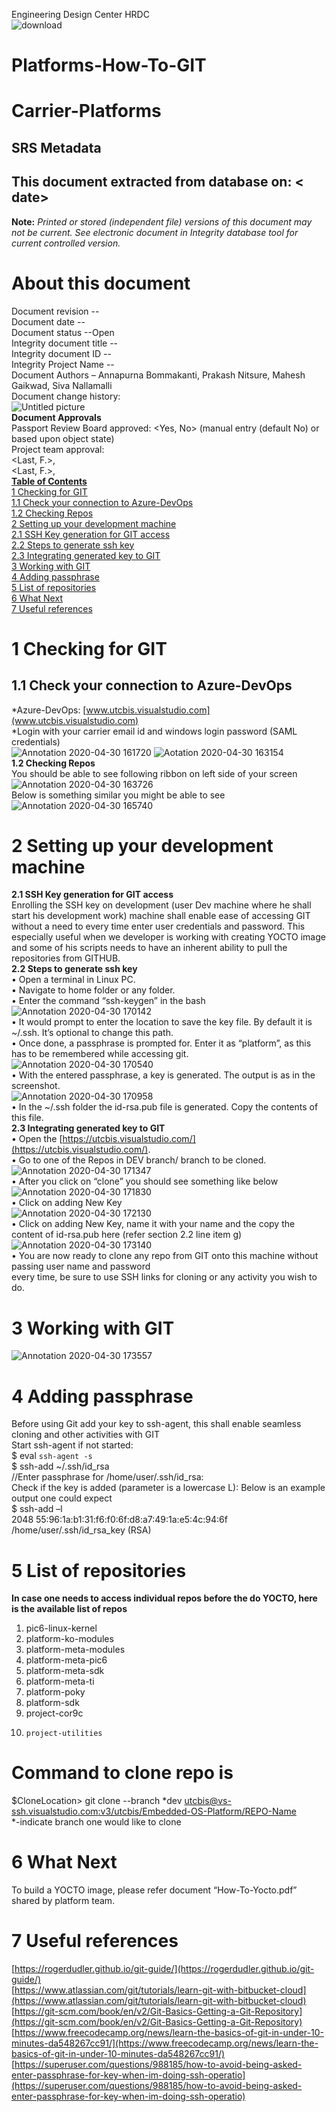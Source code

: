 Engineering Design Center HRDC  
![download](https://user-images.githubusercontent.com/64484410/80700386-44910300-8afb-11ea-814f-7086cd3d3822.png)
 # **Platforms-How-To-GIT**
# **Carrier-Platforms**
## SRS Metadata
## This document extracted from database on: < date>
 
 **Note:**  _Printed or stored (independent file) versions of this document may not be current. See electronic document in Integrity database tool for current controlled version._
# **About this document**
Document revision --  
Document date --  
Document status --Open  
Integrity document title --  
Integrity document ID --  
Integrity Project Name --  
Document Authors – Annapurna Bommakanti, Prakash Nitsure, Mahesh Gaikwad, Siva Nallamalli  
Document change history:  
![Untitled picture](https://user-images.githubusercontent.com/64484410/80701585-3e038b00-8afd-11ea-93f7-6a0ef97a63b0.png)  
              **Document Approvals**      
Passport Review Board approved: <Yes, No> (manual entry (default No) or based upon object state)  
Project team approval:  
<Last, F.>, <date>  
<Last, F.>, <date>  
 [**Table of Contents**]()  
   [1	Checking for GIT]()  
    [1.1	Check your connection to Azure-DevOps]()            
    [1.2	Checking Repos]()  
 [2	Setting up your development machine]()  
    [2.1	SSH Key generation for GIT access]()      
    [2.2	Steps to generate ssh key]()  
    [2.3	Integrating generated key to GIT	]()    
 [3	Working with GIT	]()  
 [4	Adding passphrase	]()    
 [5	List of repositories	]()    
 [6	What Next]()  
 [7	Useful references]()  	
  # 1	Checking for GIT  
  ## 1.1	Check your connection to Azure-DevOps  
   *Azure-DevOps: [www.utcbis.visualstudio.com](www.utcbis.visualstudio.com)  
   *Login with your carrier email id and windows login password (SAML credentials)  
 ![Annotation 2020-04-30 161720](https://user-images.githubusercontent.com/64484410/80702141-37c1de80-8afe-11ea-9f9a-e96d97b0090d.png)    ![Aotation 2020-04-30 163154](https://user-images.githubusercontent.com/64484410/80703397-545f1600-8b00-11ea-8fbd-558d2946be86.png)   
   **1.2	Checking Repos**  
   You should be able to see following ribbon on left side of your screen  
![Annotation 2020-04-30 163726](https://user-images.githubusercontent.com/64484410/80703763-04cd1a00-8b01-11ea-8d4b-db8c79112070.png)    
   Below is something similar you might be able to see  
![Annotation 2020-04-30 165740](https://user-images.githubusercontent.com/64484410/80705360-eae10680-8b03-11ea-836b-6b3d9c1ac1fd.png)  
   # 2	Setting up your development machine
   **2.1	SSH Key generation for GIT access**  
Enrolling the SSH key on development (user Dev machine where he shall start his development work) machine shall enable ease of accessing   GIT without a need to every time enter user credentials and password. This especially useful when we developer is working with   creating YOCTO image and some of his scripts needs to have an inherent ability to pull the repositories from GITHUB.  
   **2.2	Steps to generate ssh key**  
    •	Open a terminal in Linux PC.  
    •	Navigate to home folder or any folder.  
    •	Enter the command “ssh-keygen” in the bash  
![Annotation 2020-04-30 170142](https://user-images.githubusercontent.com/64484410/80705676-72c71080-8b04-11ea-86a6-1c74f202e3fa.png)  
    •	It would prompt to enter the location to save the key file. By default it is ~/.ssh. It’s optional to change this path.  
    •	Once done, a passphrase is prompted for. Enter it as “platform”, as this has to be remembered while accessing git.  
![Annotation 2020-04-30 170540](https://user-images.githubusercontent.com/64484410/80705947-0bf62700-8b05-11ea-9303-dd2a80157771.png)  
    •	With the entered passphrase, a key is generated. The output is as in the screenshot.  
![Annotation 2020-04-30 170958](https://user-images.githubusercontent.com/64484410/80706207-8d4db980-8b05-11ea-9d78-7c4312657d91.png)  
    •	In the ~/.ssh folder the id-rsa.pub file is generated. Copy the contents of this file.  
   **2.3	Integrating generated key to GIT**  
    •	Open the [https://utcbis.visualstudio.com/](https://utcbis.visualstudio.com/).   
    •	Go to one of the Repos in DEV branch/ branch to be cloned.  
![Annotation 2020-04-30 171347](https://user-images.githubusercontent.com/64484410/80706630-3bf1fa00-8b06-11ea-84b5-355153cec5c1.png)  
    •	After you click on “clone” you should see something like below  
![Annotation 2020-04-30 171830](https://user-images.githubusercontent.com/64484410/80706927-c63a5e00-8b06-11ea-8d82-863bad644c5e.png)  
    •	Click on adding New Key  
![Annotation 2020-04-30 172130](https://user-images.githubusercontent.com/64484410/80707205-3812a780-8b07-11ea-845f-7a6b40e36403.png)  
    •	Click on adding New Key, name it with your name and the copy the content of id-rsa.pub here (refer section 2.2 line item g)  
![Annotation 2020-04-30 173140](https://user-images.githubusercontent.com/64484410/80708010-8eccb100-8b08-11ea-958e-503ff64512c2.png)  
    •	You are now ready to clone any repo from GIT onto this machine without passing user name and password   
      every time, be sure to use SSH links for cloning or any activity you wish to do.   
# 3	Working with GIT
![Annotation 2020-04-30 173557](https://user-images.githubusercontent.com/64484410/80708392-35b14d00-8b09-11ea-9d20-ab36dddcf960.png)  

# 4	Adding passphrase
Before using Git add your key to ssh-agent, this shall enable seamless cloning and other activities with GIT   
Start ssh-agent if not started:   
$ eval `ssh-agent -s`  
$ ssh-add ~/.ssh/id_rsa   
//Enter passphrase for /home/user/.ssh/id_rsa:  
Check if the key is added (parameter is a lowercase L): Below is an example output one could expect  
$ ssh-add –l   
2048 55:96:1a:b1:31:f6:f0:6f:d8:a7:49:1a:e5:4c:94:6f  
/home/user/.ssh/id_rsa_key (RSA)   
 # 5	List of repositories
**In case one needs to access individual repos before the do YOCTO, here is the available list of repos**  
1.	pic6-linux-kernel  
2.	platform-ko-modules  
3.	platform-meta-modules  
4.	platform-meta-pic6  
5.	platform-meta-sdk  
6.	platform-meta-ti  
7.	platform-poky  
8.	platform-sdk  
9.	project-cor9c  
10.     project-utilities  

# Command to clone repo is 
$CloneLocation> git clone --branch *dev [utcbis@vs-ssh.visualstudio.com:v3/utcbis/Embedded-OS-Platform/REPO-Name]()  
										*-indicate branch one would like to clone  

# 6	What Next
To build a YOCTO image, please refer document “How-To-Yocto.pdf” shared by platform team.  
# 7	Useful references
[https://rogerdudler.github.io/git-guide/](https://rogerdudler.github.io/git-guide/)    
[https://www.atlassian.com/git/tutorials/learn-git-with-bitbucket-cloud](https://www.atlassian.com/git/tutorials/learn-git-with-bitbucket-cloud)  
[https://git-scm.com/book/en/v2/Git-Basics-Getting-a-Git-Repository](https://git-scm.com/book/en/v2/Git-Basics-Getting-a-Git-Repository)  [https://www.freecodecamp.org/news/learn-the-basics-of-git-in-under-10-minutes-da548267cc91/](https://www.freecodecamp.org/news/learn-the-basics-of-git-in-under-10-minutes-da548267cc91/)  
[https://superuser.com/questions/988185/how-to-avoid-being-asked-enter-passphrase-for-key-when-im-doing-ssh-operatio](https://superuser.com/questions/988185/how-to-avoid-being-asked-enter-passphrase-for-key-when-im-doing-ssh-operatio)  



        

   


